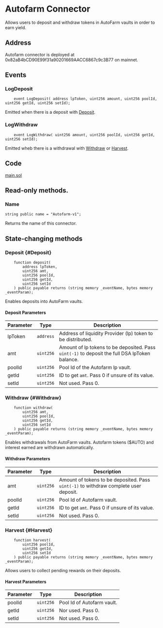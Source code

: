 # Autofarm Connector

Allows users to deposit and withdraw tokens in AutoFarm vaults in order to earn yield.

## Address

Autofarm connector is deployed at 0x82aB4bCD90E99f31a90201669AACC6867c9c3B77 on mainnet.

## Events

<!-- Check [connectors.md](../events.md) to know how to listen for events emitted. -->

### LogDeposit

```sol
    event LogDeposit( address lpToken, uint256 amount, uint256 poolId, uint256 getId, uint256 setId);
```

Emitted when there is a deposit with [Deposit](#Deposit).

### LogWithdraw

```sol
    event LogWithdraw( uint256 amount, uint256 poolId, uint256 getId, uint256 setId);
```

Emitted wheb there is a withdrawal with [Withdraw](#Withdraw) or [Harvest](#Harvest).

## Code

[main.sol](https://github.com/Open-Currency-Collective/Nubian-dsa-connectors/blob/master/contracts/connectors/autofarm/main.sol)

## Read-only methods.

### Name

```sol
string public name = "Autofarm-v1";
```

Returns the name of this connector.

## State-changing methods

### Deposit {#Deposit}

```solidity
    function deposit(
        address lpToken,
        uint256 amt,
        uint256 poolId,
        uint256 getId,
        uint256 setId
    ) public payable returns (string memory _eventName, bytes memory _eventParam);
```

Enables deposits into AutoFarm vaults.

#### Deposit Parameters

| Parameter  | Type  | Description  |
|---|---|---|
| lpToken  | `address`  | Address of liquidity Provider (lp) token to be distributed.  |
| amt  | `uint256` | Amount of lp tokens to be deposited. Pass `uint(-1)` to deposit the full DSA lpToken balance. |
| poolId | `uint256` | Pool Id of the Autofarm lp vault. |
| getId  | `uint256`  | ID to get `amt`. Pass 0 if unsure of its value.  |
| setId  | `uint256`  | Not used. Pass 0. |

### Withdraw {#Withdraw}

```solidity
    function withdraw(
        uint256 amt,
        uint256 poolId,
        uint256 getId,
        uint256 setId
    ) public payable returns (string memory _eventName, bytes memory _eventParam);
```

Enables withdrawals from AutoFarm vaults. Autofarm tokens ($AUTO) and interest earned are withdrawn automatically.

#### Withdraw Parameters

| Parameter  | Type | Description |
|---|---|---|
| amt  | `uint256`  | Amount of tokens to be deposited. Pass `uint(-1)` to withdraw complete user deposit. |
| poolId | `uint256` | Pool Id of Autofarm vault. |
| getId  | `uint256` | ID to get `amt`. Pass 0 if unsure of its value.  |
| setId  | `uint256` | Not used. Pass 0. |

### Harvest {#Harvest}

```solidity
    function harvest(
        uint256 poolId,
        uint256 getId,
        uint256 setId
    ) public payable returns (string memory _eventName, bytes memory _eventParam);
```

Allows users to collect pending rewards on their deposits.

#### Harvest Parameters

| Parameter  | Type | Description |
|---|---|---|
| poolId | `uint256` | Pool Id of Autofarm vault. |
| getId  | `uint256` | Nor used. Pass 0.  |
| setId  | `uint256` | Not used. Pass 0. |
